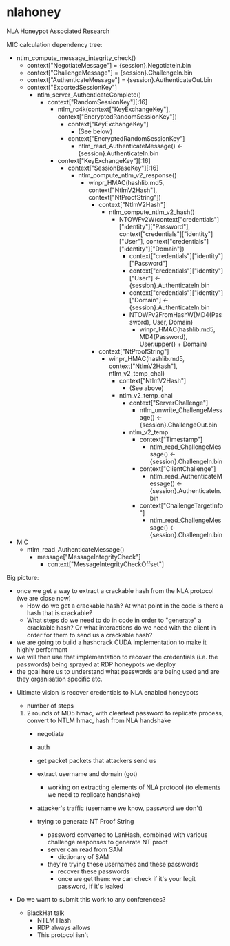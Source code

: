 # nlahoney
NLA Honeypot Associated Research

MIC calculation dependency tree:
- ntlm_compute_message_integrity_check()
	- context["NegotiateMessage"] = {session}.NegotiateIn.bin
	- context["ChallengeMessage"] = {session}.ChallengeIn.bin
	- context["AuthenticateMessage"] = {session}.AuthenticateOut.bin
	- context["ExportedSessionKey"]
		- ntlm_server_AuthenticateComplete()
			- context["RandomSessionKey"][:16]
				- ntlm_rc4k(context["KeyExchangeKey"], context["EncryptedRandomSessionKey"])
					- context["KeyExchangeKey"]
						- (See below)
					- context["EncryptedRandomSessionKey"]
						- ntlm_read_AuthenticateMessage() <- {session}.AuthenticateIn.bin
				- context["KeyExchangeKey"][:16]
					- context["SessionBaseKey"][:16]
						- ntlm_compute_ntlm_v2_response()
							- winpr_HMAC(hashlib.md5, context["NtlmV2Hash"], context["NtProofString"])
								- context["NtlmV2Hash"]
									- ntlm_compute_ntlm_v2_hash()
										- NTOWFv2W(context["credentials"]["identity"]["Password"], context["credentials"]["identity"]["User"], context["credentials"]["identity"]["Domain"])
											- context["credentials"]["identity"]["Password"]
											- context["credentials"]["identity"]["User"] <- {session}.AuthenticateIn.bin
											- context["credentials"]["identity"]["Domain"] <- {session}.AuthenticateIn.bin
											- NTOWFv2FromHashW(MD4(Password), User, Domain)
												- winpr_HMAC(hashlib.md5, MD4(Password), User.upper() + Domain)
								- context["NtProofString"]
									- winpr_HMAC(hashlib.md5, context["NtlmV2Hash"], ntlm_v2_temp_chal)
										- context["NtlmV2Hash"]
											- (See above)
										- ntlm_v2_temp_chal
											- context["ServerChallenge"]
												- ntlm_unwrite_ChallengeMessage() <- {session}.ChallengeOut.bin
											- ntlm_v2_temp
												- context["Timestamp"]
													- ntlm_read_ChallengeMessage() <- {session}.ChallengeIn.bin
												- context["ClientChallenge"]
													- ntlm_read_AuthenticateMessage() <- {session}.AuthenticateIn.bin
												- context["ChallengeTargetInfo"]
													- ntlm_read_ChallengeMessage() <- {session}.ChallengeIn.bin
- MIC
	- ntlm_read_AuthenticateMessage()
		- message["MessageIntegrityCheck"]
			- context["MessageIntegrityCheckOffset"]


Big picture:
* once we get a way to extract a crackable hash from the NLA protocol (we are close now)
	- How do we get a crackable hash? At what point in the code is there a hash that is crackable?
	- What steps do we need to do in code in order to "generate" a crackable hash? Or what interactions do we need with the client in order for them to send us a crackable hash?
* we are going to build a hashcrack CUDA implementation to make it highly performant
* we will then use that implementation to recover the credentials (i.e. the passwords) being sprayed at RDP honeypots we deploy
* the goal here us to understand what passwords are being used and are they organisation specific etc.

- Ultimate vision is recover credentials to NLA enabled honeypots
	- number of steps
	1. 2 rounds of MD5 hmac, with cleartext password to replicate process, convert to NTLM hmac, hash from NLA handshake
		- negotiate
		- auth
		- get packet packets that attackers send us
		- extract username and domain (got)
			- working on extracting elements of NLA protocol (to elements we need to replicate handshake)
		- attacker's traffic (username we know, password we don't)

		- trying to generate NT Proof String
			- password converted to LanHash, combined with various challenge responses to generate NT proof
			- server can read from SAM
				- dictionary of SAM
			- they're trying these usernames and these passwords
				- recover these passwords
				- once we get them: we can check if it's your legit password, if it's leaked

- Do we want to submit this work to any conferences?
	- BlackHat talk
		- NTLM Hash
		- RDP always allows
		- This protocol isn't
